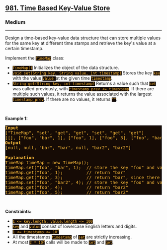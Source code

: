 <h2><a href="https://leetcode.com/problems/time-based-key-value-store/">981. Time Based Key-Value Store</a></h2><h3>Medium</h3><hr><div><p>Design a time-based key-value data structure that can store multiple values for the same key at different time stamps and retrieve the key's value at a certain timestamp.</p>

<p>Implement the <code style="background-color: rgb(22, 11, 5) !important; color: rgb(255, 189, 59) !important;">TimeMap</code> class:</p>

<ul>
	<li><code style="background-color: rgb(22, 11, 5) !important; color: rgb(255, 189, 59) !important;">TimeMap()</code> Initializes the object of the data structure.</li>
	<li><code style="background-color: rgb(22, 11, 5) !important; color: rgb(255, 189, 59) !important;">void set(String key, String value, int timestamp)</code> Stores the key <code style="background-color: rgb(22, 11, 5) !important; color: rgb(255, 189, 59) !important;">key</code> with the value <code style="background-color: rgb(22, 11, 5) !important; color: rgb(255, 189, 59) !important;">value </code>at the given time <code style="background-color: rgb(22, 11, 5) !important; color: rgb(255, 189, 59) !important;">timestamp</code>.</li>
	<li><code style="background-color: rgb(22, 11, 5) !important; color: rgb(255, 189, 59) !important;">String get(String key, int timestamp)</code> Returns a value such that <code style="background-color: rgb(22, 11, 5) !important; color: rgb(255, 189, 59) !important;">set</code> was called previously, with <code style="background-color: rgb(22, 11, 5) !important; color: rgb(255, 189, 59) !important;">timestamp_prev &lt;= timestamp</code>. If there are multiple such values, it returns the value associated with the largest <code style="background-color: rgb(22, 11, 5) !important; color: rgb(255, 189, 59) !important;">timestamp_prev</code>. If there are no values, it returns <code style="background-color: rgb(22, 11, 5) !important; color: rgb(255, 189, 59) !important;">""</code>.</li>
</ul>

<p>&nbsp;</p>
<p><strong>Example 1:</strong></p>

<pre style="background-color: rgb(22, 11, 5) !important; color: rgb(255, 190, 60) !important;"><strong>Input</strong>
["TimeMap", "set", "get", "get", "set", "get", "get"]
[[], ["foo", "bar", 1], ["foo", 1], ["foo", 3], ["foo", "bar2", 4], ["foo", 4], ["foo", 5]]
<strong>Output</strong>
[null, null, "bar", "bar", null, "bar2", "bar2"]

<strong>Explanation</strong>
TimeMap timeMap = new TimeMap();
timeMap.set("foo", "bar", 1);  // store the key "foo" and value "bar" along with timestamp = 1.
timeMap.get("foo", 1);         // return "bar"
timeMap.get("foo", 3);         // return "bar", since there is no value corresponding to foo at timestamp 3 and timestamp 2, then the only value is at timestamp 1 is "bar".
timeMap.set("foo", "bar2", 4); // store the key "foo" and value "bar2" along with timestamp = 4.
timeMap.get("foo", 4);         // return "bar2"
timeMap.get("foo", 5);         // return "bar2"
</pre>

<p>&nbsp;</p>
<p><strong>Constraints:</strong></p>

<ul>
	<li><code style="background-color: rgb(22, 11, 5) !important; color: rgb(255, 189, 59) !important;">1 &lt;= key.length, value.length &lt;= 100</code></li>
	<li><code style="background-color: rgb(22, 11, 5) !important; color: rgb(255, 189, 59) !important;">key</code> and <code style="background-color: rgb(22, 11, 5) !important; color: rgb(255, 189, 59) !important;">value</code> consist of lowercase English letters and digits.</li>
	<li><code style="background-color: rgb(22, 11, 5) !important; color: rgb(255, 189, 59) !important;">1 &lt;= timestamp &lt;= 10<sup>7</sup></code></li>
	<li>All the timestamps <code style="background-color: rgb(22, 11, 5) !important; color: rgb(255, 189, 59) !important;">timestamp</code> of <code style="background-color: rgb(22, 11, 5) !important; color: rgb(255, 189, 59) !important;">set</code> are strictly increasing.</li>
	<li>At most <code style="background-color: rgb(22, 11, 5) !important; color: rgb(255, 189, 59) !important;">2 * 10<sup>5</sup></code> calls will be made to <code style="background-color: rgb(22, 11, 5) !important; color: rgb(255, 189, 59) !important;">set</code> and <code style="background-color: rgb(22, 11, 5) !important; color: rgb(255, 189, 59) !important;">get</code>.</li>
</ul>
</div>